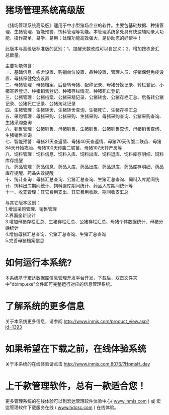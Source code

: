 # 猪场管理系统高级版

《猪场管理系统高级版》适用于中小型猪场企业的软件。主要包基础数据、种猪管理、生猪管理、智能预警、饲料管理等功能。本管理系统多处具有快速辅助录入功能，操作简单，易学、易用；处理功能高效强大，是协助您的好帮手！

此版本与高级版标准版的区别：1、提醒天数改成可以自定义；2、增加按栋舍汇总数量。

主要功能包含：  
一、基础信息：栋舍设置、购销单位设置、品种设置、管理人员、仔猪保健免疫设置、母猪保健免疫设置  
二、母猪管理：母猪档案、后备转母猪、配种记录、母猪分娩记录、转栏登记、小猪寄养登记、种猪销售登记、种猪存栏情况、种猪死亡登记  
三、公猪管理：公猪档案、公猪采精记录、公猪转舍、公猪存栏汇总、后备转公猪记录、公猪死亡记录、公猪淘汰记录  
四、生猪管理：生猪转舍、生猪转舍查询、生猪死亡、生猪存栏汇总  
五、采购管理：母猪采购、公猪采购、生猪采购、母猪采购查询、公猪采购查询、生猪采购查询  
六、销售管理：公猪销售、母猪销售、生猪销售、公猪销售查询、母猪销售查询、生猪销售查询  
七、智能预警：母猪21天查返情、母猪40天查返情、母猪70天传腹二联苗、母猪84天开始攻胎、母猪100天传腹二联苗、母猪107天转产房等  
八、饲料管理：饲料信息、饲料入库、饲料出库、饲料退库、饲料库存明细、饲料库存提醒  
九、药品管理：药品信息、药品入库、药品出库、药品退库、药品库存明细、药品库存提醒、药品失效提醒  
十、统计查询：母猪汇总查询、公猪汇总查询、生猪汇总查询、饲料入库期间统计、饲料出库期间统计、饲料退库期间统计、药品入库期间统计等  
十一、收支管理：其它费用支出、其它费用收款、期间收支汇总  

与其它版本区别：  
1.增加采购管理、销售管理  
2.界面全新设计  
3.增加母猪存栏汇总、生猪存栏汇总、公猪存栏汇总、母猪个体数据统计、母猪分娩统计  
4.增加母猪汇总查询、公猪汇总查询、生猪汇总查询  
5.完善母猪档案信息  

# 如何运行本系统?

本系统基于宏达数据库信息管理开发平台开发，下载后，双击文件夹中"dbimp.exe"文件即可完整运行对应的信息管理系统。

# 了解系统的更多信息

关于本系统更多信息，请参阅:http://www.inmis.com/product_view.asp?id=1393

# 如果希望在下载之前，在线体验系统

关于本系统的在线体验请点击:http://www.inmis.com:8076/?HpmsH_day

# 上千款管理软件，总有一款适合您！

更多管理系统的在线体验可以到宏达管理软件体验中心( www.inmis.com ) 或 宏达管理软件下载服务在线 ( www.hdcsc.com ) 在线体验。

